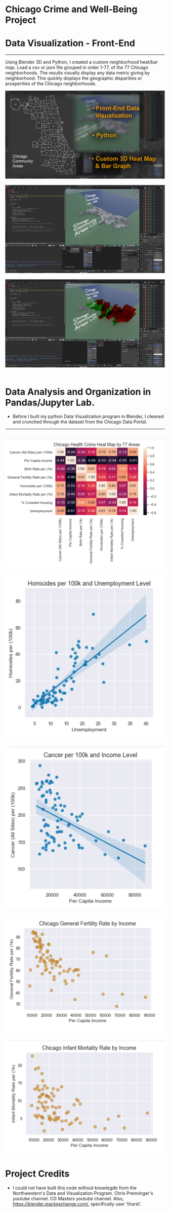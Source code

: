 # Chicago Crime and Well-Being Project
# Data Visualization - Front-End
---
Using Blender 3D and Python, I created a custom neighborhood heat/bar map. Load a csv or json file grouped in order 1-77, of the 77 Chicago neighborhoods. The results visually display any data metric giving by neighborhood. This quickly displays the geographic disparities or prosperities of the Chicago neighborhoods.

![Slide1](images_gc/chicago_viz_slide_1.png)
&nbsp;
&nbsp;
![Slide1](images_gc/chicago_viz_slide_2.png)
&nbsp;
&nbsp;
![Slide1](images_gc/chicago_viz_slide_3.png)
&nbsp;
&nbsp;
# Data Analysis and Organization in Pandas/Jupyter Lab.
* Before I built my python Data Visualization program in Blender, I cleaned and crunched through the dataset from the Chicago Data Portal.
---
![Slide1](images_gc/chi_health_heat_gc.png)
&nbsp;
&nbsp;
![Slide1](images_gc/chi_homicide-unemploy.png)
&nbsp;
&nbsp;
![Slide1](images_gc/chi_cancer-income_gc.png)
&nbsp;
&nbsp;
![Slide1](images_gc/chi-fertil-income.png)
&nbsp;
&nbsp;
![Slide1](images_gc/chi-infant-death.png)
---
# Project Credits
* I could not have built this code without knowlegde from the Northwestern's Data and Visualization Program. Chris Prenninger's youtube channel. CG Masters youtube channel. Also, https://blender.stackexchange.com/, specifically user 'thorst'.